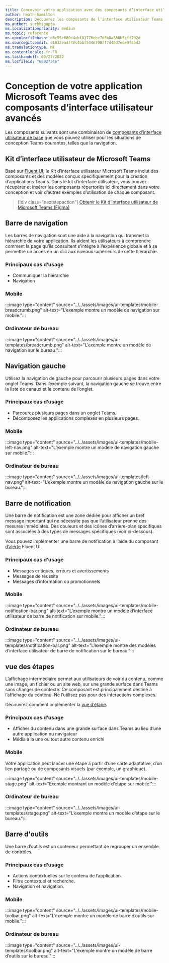 ```yaml
---
title: Concevoir votre application avec des composants d’interface utilisateur avancés
author: heath-hamilton
description: Découvrez les composants de l’interface utilisateur Teams, tels que la barre de navigation, la barre de notification, l’affichage intermédiaire, ainsi que les cas d’utilisation pertinents.
ms.author: surbhigupta
ms.localizationpriority: medium
ms.topic: reference
ms.openlocfilehash: d0c95c680e4cbf81776ebe7d5b0a580b5cff7d2d
ms.sourcegitcommit: c1032ea4f48c4bbf5446798ff7d46d7e6e9f55d2
ms.translationtype: MT
ms.contentlocale: fr-FR
ms.lasthandoff: 09/27/2022
ms.locfileid: "68027346"
---
```

# <a name="designing-your-microsoft-teams-app-with-advanced-ui-components"></a>Conception de votre application Microsoft Teams avec des composants d’interface utilisateur avancés

Les composants suivants sont une combinaison de [composants d’interface utilisateur de base](~/concepts/design/design-teams-app-basic-ui-components.md) que vous pouvez utiliser pour les situations de conception Teams courantes, telles que la navigation.

## <a name="microsoft-teams-ui-kit"></a>Kit d’interface utilisateur de Microsoft Teams

Basé sur [Fluent UI](https://fluentsite.z22.web.core.windows.net/), le Kit d’interface utilisateur Microsoft Teams inclut des composants et des modèles conçus spécifiquement pour la création d’applications Teams. Dans le kit d’interface utilisateur, vous pouvez récupérer et insérer les composants répertoriés ici directement dans votre conception et voir d’autres exemples d’utilisation de chaque composant.

> [!div class="nextstepaction"]
> [Obtenir le Kit d’interface utilisateur de Microsoft Teams (Figma)](https://www.figma.com/community/file/916836509871353159)

## <a name="breadcrumb"></a>Barre de navigation

Les barres de navigation sont une aide à la navigation qui transmet la hiérarchie de votre application. Ils aident les utilisateurs à comprendre comment la page qu’ils consultent s’intègre à l’expérience globale et à se permettre un accès en un clic aux niveaux supérieurs de cette hiérarchie.

### <a name="top-use-cases"></a>Principaux cas d’usage

* Communiquer la hiérarchie
* Navigation

### <a name="mobile"></a>Mobile

:::image type="content" source="../../assets/images/ui-templates/mobile-breadcrumb.png" alt-text="L’exemple montre un modèle de navigation sur mobile.":::

### <a name="desktop"></a>Ordinateur de bureau

:::image type="content" source="../../assets/images/ui-templates/breadcrumb.png" alt-text="L’exemple montre un modèle de navigation sur le bureau.":::

## <a name="left-nav"></a>Navigation gauche

Utilisez la navigation de gauche pour parcourir plusieurs pages dans votre onglet Teams. Dans l’exemple suivant, la navigation gauche se trouve entre la liste de canaux et le contenu de l’onglet.

### <a name="top-use-cases"></a>Principaux cas d’usage

* Parcourez plusieurs pages dans un onglet Teams.
* Décomposez les applications complexes en plusieurs pages.

### <a name="mobile"></a>Mobile

:::image type="content" source="../../assets/images/ui-templates/mobile-left-nav.png" alt-text="L’exemple montre un modèle de navigation gauche sur mobile.":::

### <a name="desktop"></a>Ordinateur de bureau

:::image type="content" source="../../assets/images/ui-templates/left-nav.png" alt-text="L’exemple montre un modèle de navigation gauche sur le bureau.":::

## <a name="notification-bar"></a>Barre de notification

Une barre de notification est une zone dédiée pour afficher un bref message important qui ne nécessite pas que l’utilisateur prenne des mesures immédiates. Des couleurs et des icônes d’arrière-plan spécifiques sont associées à des types de messages spécifiques (voir ci-dessous).

Vous pouvez implémenter une barre de notification à l’aide du composant [d’alerte](https://fluentsite.z22.web.core.windows.net/0.59.0/components/alert/definition) Fluent UI.

### <a name="top-use-cases"></a>Principaux cas d’usage

* Messages critiques, erreurs et avertissements
* Messages de réussite
* Messages d’information ou promotionnels

### <a name="mobile"></a>Mobile

:::image type="content" source="../../assets/images/ui-templates/mobile-notification-bar.png" alt-text="L’exemple montre un modèle d’interface utilisateur de barre de notification sur mobile.":::

### <a name="desktop"></a>Ordinateur de bureau

:::image type="content" source="../../assets/images/ui-templates/notification-bar.png" alt-text="L’exemple montre des modèles d’interface utilisateur de barre de notification sur le bureau.":::

## <a name="stage-view"></a>vue des étapes

L’affichage intermédiaire permet aux utilisateurs de voir du contenu, comme une image, un fichier ou un site web, sur une grande surface dans Teams sans changer de contexte. Ce composant est principalement destiné à l’affichage du contenu. Ne l’utilisez pas pour des interactions complexes.

Découvrez comment implémenter la [vue d’étape](~/tabs/tabs-link-unfurling.md).

### <a name="top-use-cases"></a>Principaux cas d’usage

* Afficher du contenu dans une grande surface dans Teams au lieu d’une autre application ou navigateur
* Média à la une ou tout autre contenu enrichi

### <a name="mobile"></a>Mobile

Votre application peut lancer une étape à partir d’une carte adaptative, d’un lien partagé ou de composants visuels (par exemple, un graphique).

:::image type="content" source="../../assets/images/ui-templates/mobile-stage.png" alt-text="Exemple montrant un modèle d’étape sur mobile.":::

### <a name="desktop"></a>Ordinateur de bureau

:::image type="content" source="../../assets/images/ui-templates/stage.png" alt-text="L’exemple montre un modèle d’étape sur le bureau.":::

## <a name="toolbar"></a>Barre d'outils

Une barre d’outils est un conteneur permettant de regrouper un ensemble de contrôles.

### <a name="top-use-cases"></a>Principaux cas d’usage

* Actions contextuelles sur le contenu de l’application.
* Filtre contextuel et recherche.
* Navigation et navigation.

### <a name="mobile"></a>Mobile

:::image type="content" source="../../assets/images/ui-templates/mobile-toolbar.png" alt-text="L’exemple montre un modèle de barre d’outils sur mobile.":::

### <a name="desktop"></a>Ordinateur de bureau

:::image type="content" source="../../assets/images/ui-templates/toolbar.png" alt-text="L’exemple montre un modèle de barre d’outils sur le bureau.":::
